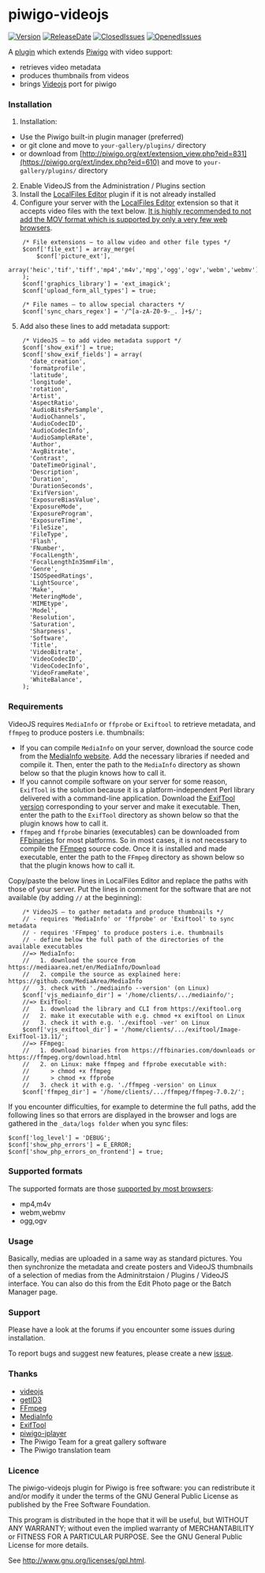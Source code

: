 piwigo-videojs
==============

[![Version](https://img.shields.io/github/release/Piwigo/piwigo-videojs.svg)](https://piwigo.org/ext/index.php?eid=610)
[![ReleaseDate](https://img.shields.io/github/release-date/Piwigo/piwigo-videojs.svg?color=screen)](https://piwigo.org/ext/index.php?eid=610)
[![ClosedIssues](https://img.shields.io/github/issues-closed-raw/Piwigo/piwigo-videojs.svg?color=success)](https://github.com/Piwigo/piwigo-videojs/issues?utf8=✓&q=is%3Aissue+is%3Aclosed)
[![OpenedIssues](https://img.shields.io/github/issues-raw/Piwigo/piwigo-videojs.svg?style=flat)](https://github.com/Piwigo/piwigo-videojs/issues)

A [plugin](http://piwigo.org/ext/extension_view.php?eid=610) which extends [Piwigo](http://piwigo.org) with video support:
* retrieves video metadata
* produces thumbnails from videos
* brings [Videojs](http://videojs.com/) port for piwigo


### Installation
1. Installation:
 * Use the Piwigo built-in plugin manager (preferred)
 * or git clone and move to ``your-gallery/plugins/`` directory
 * or download from [http://piwigo.org/ext/extension_view.php?eid=831](https://piwigo.org/ext/index.php?eid=610) and move to ``your-gallery/plugins/`` directory
2. Enable VideoJS from the Administration / Plugins section
3. Install the [LocalFiles Editor](https://piwigo.org/ext/index.php?eid=144) plugin if it is not already installed
4. Configure your server with the [LocalFiles Editor](https://piwigo.org/ext/extension_view.php?eid=144) extension so that it accepts video files with the text below. [It is highly recommended to not add the MOV format which is supported by only a very few web browsers](https://caniuse.com/?search=video%20format).
```
    /* File extensions — to allow video and other file types */
    $conf['file_ext'] = array_merge(
        $conf['picture_ext'],
        array('heic','tif','tiff','mp4','m4v','mpg','ogg','ogv','webm','webmv')
    );
    $conf['graphics_library'] = 'ext_imagick';
    $conf['upload_form_all_types'] = true;

    /* File names — to allow special characters */
    $conf['sync_chars_regex'] = '/^[a-zA-Z0-9-_. ]+$/';
```
5. Add also these lines to add metadata support:
```
    /* VideoJS — to add video metadata support */
    $conf['show_exif'] = true;
    $conf['show_exif_fields'] = array(
      'date_creation',
      'formatprofile',
      'latitude',
      'longitude',
      'rotation',
      'Artist',
      'AspectRatio',
      'AudioBitsPerSample',
      'AudioChannels',
      'AudioCodecID',
      'AudioCodecInfo',
      'AudioSampleRate',
      'Author',
      'AvgBitrate',
      'Contrast',
      'DateTimeOriginal',
      'Description',
      'Duration',
      'DurationSeconds',
      'ExifVersion',
      'ExposureBiasValue',
      'ExposureMode',
      'ExposureProgram',
      'ExposureTime',
      'FileSize',
      'FileType',
      'Flash',
      'FNumber',
      'FocalLength',
      'FocalLengthIn35mmFilm',
      'Genre',
      'ISOSpeedRatings',
      'LightSource',
      'Make',
      'MeteringMode',
      'MIMEtype',
      'Model',
      'Resolution',
      'Saturation',
      'Sharpness',
      'Software',
      'Title',
      'VideoBitrate',
      'VideoCodecID',
      'VideoCodecInfo',
      'VideoFrameRate',
      'WhiteBalance',
    );
```
### Requirements
VideoJS requires `MediaInfo` or `ffprobe` or `Exiftool` to retrieve metadata, and `ffmpeg` to produce posters i.e. thumbnails:
* If you can compile `MediaInfo` on your server, download the source code from the [MediaInfo website](https://mediaarea.net/en/MediaInfo/Download). Add the necessary libraries if needed and compile it. Then, enter the path to the `MediaInfo` directory as shown below so that the plugin knows how to call it.
* If you cannot compile software on your server for some reason, `ExifTool` is the solution because it is a platform-independent Perl library delivered with a command-line application. Download the [ExifTool version](https://exiftool.org) corresponding to your server and make it executable. Then, enter the path to the `ExifTool` directory as shown below so that the plugin knows how to call it.
* `ffmpeg` and `ffprobe` binaries (executables) can be downloaded from [FFbinaries](https://ffbinaries.com/downloads) for most platforms. So in most cases, it is not necessary to compile the [FFmpeg](https://ffmpeg.org/download.html) source code. Once it is installed and made executable, enter the path to the `FFmpeg` directory as shown below so that the plugin knows how to call it.

Copy/paste the below lines in LocalFiles Editor and replace the paths with those of your server. Put the lines in comment for the software that are not available (by adding `//` at the beginning):
```
    /* VideoJS — to gather metadata and produce thumbnails */
    // - requires 'MediaInfo' or 'ffprobe' or 'Exiftool' to sync metadata
    // - requires 'FFmpeg' to produce posters i.e. thumbnails
    // - define below the full path of the directories of the available executables
    //=> MediaInfo:
    //   1. download the source from https://mediaarea.net/en/MediaInfo/Download
    //   2. compile the source as explained here: https://github.com/MediaArea/MediaInfo
    //   3. check with './mediainfo --version' (on Linux)
    $conf['vjs_mediainfo_dir'] = '/home/clients/.../mediainfo/';
    //=> ExifTool:
    //   1. download the library and CLI from https://exiftool.org
    //   2. make it executable with e.g. chmod +x exiftool on Linux
    //   3. check it with e.g. './exiftool -ver' on Linux
    $conf['vjs_exiftool_dir'] = '/home/clients/.../exiftool/Image-ExifTool-13.11/';
    //=> FFmpeg:
    //   1. download binaries from https://ffbinaries.com/downloads or https://ffmpeg.org/download.html
    //   2. on Linux: make ffmpeg and ffprobe executable with:
    //      > chmod +x ffmpeg
    //      > chmod +x ffprobe
    //   3. check it with e.g. './ffmpeg -version' on Linux
    $conf['ffmpeg_dir'] = '/home/clients/.../ffmpeg/ffmpeg-7.0.2/';
```
If you encounter difficulties, for example to determine the full paths, add the following lines so that errors are displayed in the browser and logs are gathered in the `_data/logs folder` when you sync files:

    $conf['log_level'] = 'DEBUG';
    $conf['show_php_errors'] = E_ERROR;
    $conf['show_php_errors_on_frontend'] = true;


### Supported formats
The supported formats are those [supported by most browsers](https://caniuse.com/?search=video):
* mp4,m4v
* webm,webmv
* ogg,ogv

### Usage
Basically, medias are uploaded in a same way as standard pictures. You then synchronize the metadata and create posters and VideoJS thumbnails of a selection of medias from the Adminitrstaion / Plugins / VideoJS interface. You can also do this from the Edit Photo page or the Batch Manager page.

### Support
Please have a look at the forums if you encounter some issues during installation.

To report bugs and suggest new features, please create a new [issue](https://github.com/xbgmsharp/piwigo-videojs/issues).

### Thanks
* [videojs](http://videojs.com/)
* [getID3](http://getid3.sourceforge.net/)
* [FFmpeg](http://www.ffmpeg.org/)
* [MediaInfo](http://mediaarea.net/en/MediaInfo)
* [ExifTool](https://exiftool.org)
* [piwigo-jplayer](https://github.com/d-matt/piwigo-jplayer)
* The Piwigo Team for a great gallery software
* The Piwigo translation team

### Licence
The piwigo-videojs plugin for Piwigo is free software:  you can redistribute it
and/or  modify  it under  the  terms  of the  GNU  General  Public License  as
published by the Free Software Foundation.

This program  is distributed in the hope  that it will be  useful, but WITHOUT
ANY WARRANTY; without even the  implied warranty of MERCHANTABILITY or FITNESS
FOR A PARTICULAR PURPOSE. See the GNU General Public License for more details.

See <http://www.gnu.org/licenses/gpl.html>.

